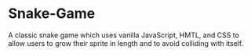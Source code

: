 # Snake-Game
A classic snake game which uses vanilla JavaScript, HMTL, and CSS to allow users to grow their sprite in length and to avoid colliding with itself.
